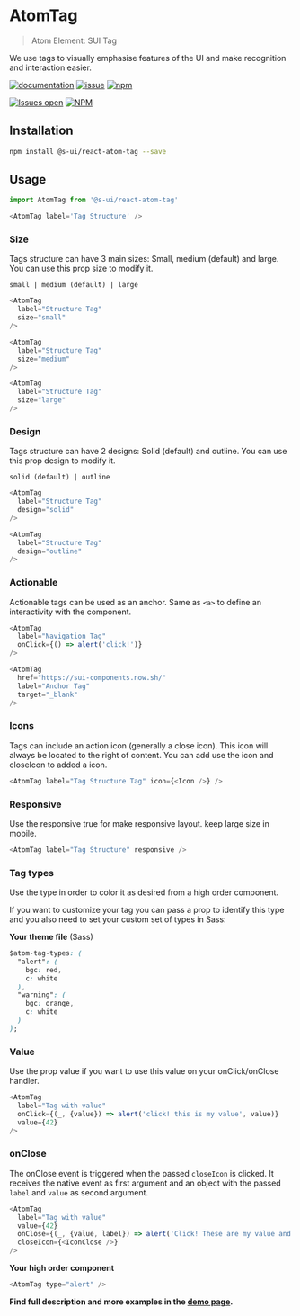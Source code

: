 # AtomTag

> Atom Element: SUI Tag

We use tags to visually emphasise features of the UI and make recognition and interaction easier.

[![documentation](https://img.shields.io/badge/read%20the%20doc-black?logo=readthedocs)](https://sui-components.vercel.app/workbench/atom/tag/)
[![issue](https://img.shields.io/badge/report%20a%20bug-black?logo=openbugbounty&logoColor=red)](https://github.com/SUI-Components/sui-components/issues/new?&projects=4&template=bug-report.yml&assignees=&template=report-a-bug.yml&title=🪲+&labels=bug,component,atom,tag)
[![npm](https://img.shields.io/npm/dt/%40s-ui/react-atom-tag?logo=npm&labelColor=black)](https://www.npmjs.com/package/@s-ui/react-atom-tag)

[![Issues open](https://img.shields.io/github/issues-search/SUI-Components/sui-components?query=is%3Aopen%20label%3Acomponent%20label%3Atag&logo=openbugbounty&logoColor=red&label=issues%20open&color=red)](https://github.com/SUI-Components/sui-components/issues?q=is%3Aopen+label%3Acomponent+label%3Atag)
[![NPM](https://img.shields.io/npm/l/%40s-ui%2Freact-atom-tag)](https://github.com/SUI-Components/sui-components/blob/main/components/tag/table/LICENSE.md)

## Installation

```sh
npm install @s-ui/react-atom-tag --save
```

## Usage

```js
import AtomTag from '@s-ui/react-atom-tag'

<AtomTag label='Tag Structure' />
```

### Size

Tags structure can have 3 main sizes: Small, medium (default) and large. You can use this prop size to modify it.

`small | medium (default) | large`

```js
<AtomTag
  label="Structure Tag"
  size="small"
/>

<AtomTag
  label="Structure Tag"
  size="medium"
/>

<AtomTag
  label="Structure Tag"
  size="large"
/>
```

### Design

Tags structure can have 2 designs: Solid (default) and outline. You can use this prop design to modify it.

`solid (default) | outline`

```js
<AtomTag
  label="Structure Tag"
  design="solid"
/>

<AtomTag
  label="Structure Tag"
  design="outline"
/>
```

### Actionable

Actionable tags can be used as an anchor. Same as `<a>` to define an interactivity with the component.

```js
<AtomTag
  label="Navigation Tag"
  onClick={() => alert('click!')}
/>

<AtomTag
  href="https://sui-components.now.sh/"
  label="Anchor Tag"
  target="_blank"
/>
```

### Icons

Tags can include an action icon (generally a close icon). This icon will always be located to the right of content. You can add use the icon and closeIcon to added a icon.

```js
<AtomTag label="Tag Structure Tag" icon={<Icon />} />
```

### Responsive

Use the responsive true for make responsive layout. keep large size in mobile.

```js
<AtomTag label="Tag Structure" responsive />
```

### Tag types

Use the type in order to color it as desired from a high order component.

If you want to customize your tag you can pass a prop to identify this type and you also need to set your custom set of types in Sass:

**Your theme file** (Sass)

```css
$atom-tag-types: (
  "alert": (
    bgc: red,
    c: white
  ),
  "warning": (
    bgc: orange,
    c: white
  )
);
```


### Value

Use the prop value if you want to use this value on your onClick/onClose handler.

```js
<AtomTag
  label="Tag with value"
  onClick={(_, {value}) => alert('click! this is my value', value)}
  value={42}
/>
```

### onClose

The onClose event is triggered when the passed `closeIcon` is clicked.
It receives the native event as first argument and an object with the passed `label` and `value` as second argument.

```js
<AtomTag
  label="Tag with value"
  value={42}
  onClose={(_, {value, label}) => alert('Click! These are my value and label', {value, label})}
  closeIcon={<IconClose />}
/>
```


**Your high order component**

```js
<AtomTag type="alert" />
```

**Find full description and more examples in the [demo page](https://sui-components.now.sh/workbench/atom/tag).**
